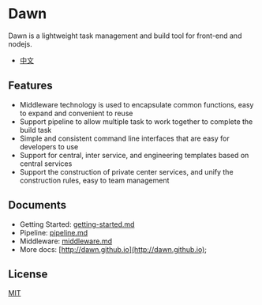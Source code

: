 # Dawn

Dawn is a lightweight task management and build tool for front-end and nodejs.

- [中文](README-zh.md)

## Features

- Middleware technology is used to encapsulate common functions, easy to expand and convenient to reuse
- Support pipeline to allow multiple task to work together to complete the build task
- Simple and consistent command line interfaces that are easy for developers to use
- Support for central, inter service, and engineering templates based on central services
- Support the construction of private center services, and unify the construction rules, easy to team management

## Documents

- Getting Started: [getting-started.md](docs/mds/getting-started.md)
- Pipeline: [pipeline.md](docs/mds/pipeline.md)
- Middleware: [middleware.md](docs/mds/middleware.md)
- More docs: [http://dawn.github.io](http://dawn.github.io);

## License

[MIT](https://tldrlegal.com/license/mit-license)